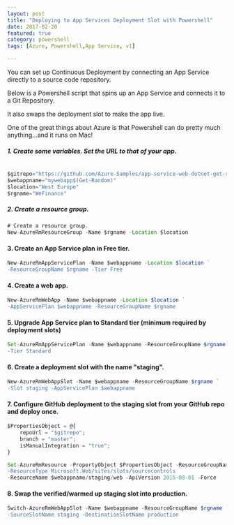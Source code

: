 ```yaml
---
layout: post
title: "Deploying to App Services Deployment Slot with Powershell"
date: 2017-02-20
featured: true
category: powershell
tags: [Azure, Powershell,App Service, v1]

---
```

You can set up Continuous Deployment by connecting an App Service directly to a source code repository.

Below is a Powershell script that spins up an App Service and connects it to a Git Repository.

It also swaps the deployment slot to make the app live.

One of the great things about Azure is that Powershell can do pretty much anything...and it runs on Mac!

##### 1. Create some variables.  Set the URL to that of your app.

``` javascript

$gitrepo="https://github.com/Azure-Samples/app-service-web-dotnet-get-started.git"
$webappname="mywebapp$(Get-Random)"
$location="West Europe"
$rgname="WeFinance"
```

##### 2. Create a resource group.

``` javascript
# Create a resource group.
New-AzureRmResourceGroup -Name $rgname -Location $location
```

#### 3. Create an App Service plan in Free tier.

``` javascript
New-AzureRmAppServicePlan -Name $webappname -Location $location `
-ResourceGroupName $rgname -Tier Free
```

#### 4. Create a web app.

``` javascript
New-AzureRmWebApp -Name $webappname -Location $location `
-AppServicePlan $webappname -ResourceGroupName $rgname
```

#### 5. Upgrade App Service plan to Standard tier (minimum required by deployment slots)

``` javascript
Set-AzureRmAppServicePlan -Name $webappname -ResourceGroupName $rgname `
-Tier Standard
```
#### 6. Create a deployment slot with the name "staging".

``` javascript
New-AzureRmWebAppSlot -Name $webappname -ResourceGroupName $rgname `
-Slot staging -AppServicePlan $webappname
```

#### 7. Configure GitHub deployment to the staging slot from your GitHub repo and deploy once.

``` javascript
$PropertiesObject = @{
    repoUrl = "$gitrepo";
    branch = "master";
    isManualIntegration = "true";
}

Set-AzureRmResource -PropertyObject $PropertiesObject -ResourceGroupName $rgname `
-ResourceType Microsoft.Web/sites/slots/sourcecontrols `
-ResourceName $webappname/staging/web -ApiVersion 2015-08-01 -Force
```

#### 8. Swap the verified/warmed up staging slot into production.

``` javascript
Switch-AzureRmWebAppSlot -Name $webappname -ResourceGroupName $rgname `
-SourceSlotName staging -DestinationSlotName production
```
